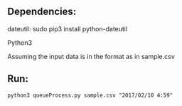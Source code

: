 Dependencies:
------------

dateutil:
    sudo pip3 install python-dateutil

Python3


Assuming the input data is in the format as in sample.csv


Run:
----

    python3 queueProcess.py sample.csv "2017/02/10 4:59"